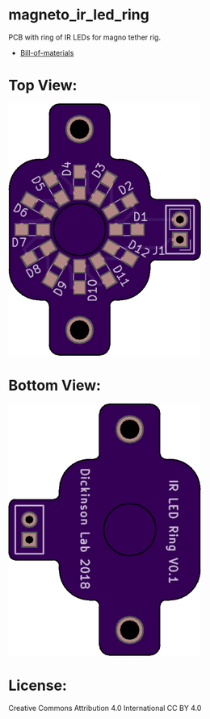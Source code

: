 # magneto_ir_led_ring 
PCB with ring of IR LEDs for magno tether rig.

* [Bill-of-materials](BOM.txt)

# Top View: 
![top_view](images/pcb_top.png)

# Bottom View:
![bot_view](images/pcb_bottom.png)

# License: 
Creative Commons Attribution 4.0 International CC BY 4.0

